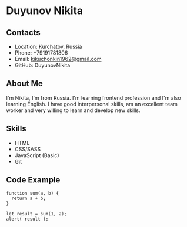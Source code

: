 # Duyunov Nikita

## Contacts

- Location: Kurchatov, Russia
- Phone: +79191781806
- Email: kikuchonkin1962@gmail.com
- GitHub: DuyunovNikita

## About Me

I'm Nikita, I'm from Russia. I'm learning frontend profession and I'm also learning English. I have good interpersonal skills, am an excellent team worker and very willing to learn and develop new skills.

## Skills

- HTML
- CSS/SASS
- JavaScript (Basic)
- Git

## Code Example

```
function sum(a, b) {
  return a + b;
}

let result = sum(1, 2);
alert( result );

```
